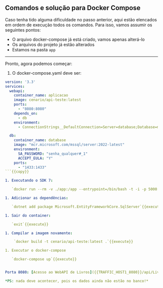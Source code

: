 ## Comandos e solução para Docker Compose

Caso tenha tido alguma dificuldade no passo anterior, aqui estão elencados em ordem de execução todos os comandos. Para isso, vamos assumir os seguintes pontos:

- O arquivo docker-compose já está criado, vamos apenas alterá-lo
- Os arquivos do projeto já estão alterados
- Estamos na pasta `app`

---

Pronto, agora podemos começar:

1. O docker-compose.yaml deve ser:

```yaml
version: '3.3'
services:
  webapi:
    container_name: aplicacao
    image: cenario/api-teste:latest
    ports:
      - "8080:8080"
    depends_on:
      - db
    environment:
      - ConnectionStrings__DefaultConnection=Server=database;Database=master;User=sa;Password=senha_qualquer#_1;

  db:
    container_name: database
    image: "mcr.microsoft.com/mssql/server:2022-latest"
    environment:
      SA_PASSWORD: "senha_qualquer#_1"
      ACCEPT_EULA: "Y"
    ports:
      - "1433:1433"
```{{copy}}

1. Executando o SDK 7:

   `docker run --rm -v ./app:/app --entrypoint=/bin/bash -t -i -p 5000:5000  mcr.microsoft.com/dotnet/sdk:7.0`{{execute}}

1. Adicionar as dependências:

   `dotnet add package Microsoft.EntityFrameworkCore.SqlServer`{{execute}}

1. Sair do container:

   `exit`{{execute}}

1. Compilar a imagem novamente:

    `docker build -t cenario/api-teste:latest .`{{execute}}

1. Executar o docker-compose

   `docker-compose up`{{execute}}


Porta 8080: [Acesso ao WebAPI de Livros]({{TRAFFIC_HOST1_8080}}/api/Livros)

*PS: nada deve acontecer, pois os dados ainda não estão no banco!*
